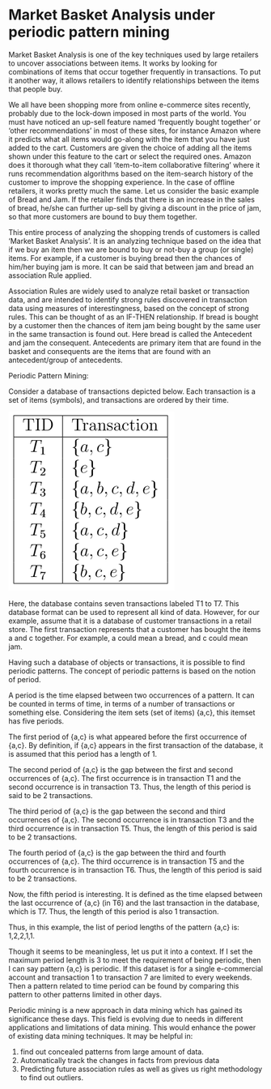 # Market Basket Analysis under periodic pattern mining

Market Basket Analysis is one of the key techniques used by large retailers to uncover associations between items. It works by looking for combinations of items that occur together frequently in transactions. To put it another way, it allows retailers to identify relationships between the items that people buy.

We all have been shopping more from online e-commerce sites recently, probably due to the lock-down imposed in most parts of the world. You must have noticed an up-sell feature named ‘frequently bought together’ or ‘other recommendations’ in most of these sites, for instance Amazon where it predicts what all items would go-along with the item that you have just added to the cart. Customers are given the choice of adding all the items shown under this feature to the cart or select the required ones. Amazon does it thorough what they call ‘item-to-item collaborative filtering’ where it runs recommendation algorithms based on the item-search history of the customer to improve the shopping experience. In the case of offline retailers, it works pretty much the same. Let us consider the basic example of Bread and Jam. If the retailer finds that there is an increase in the sales of bread, he/she can further up-sell by giving a discount in the price of jam, so that more customers are bound to buy them together.

This entire process of analyzing the shopping trends of customers is called ‘Market Basket Analysis’. It is an analyzing technique based on the idea that if we buy an item then we are bound to buy or not-buy a group (or single) items. For example, if a customer is buying bread then the chances of him/her buying jam is more. It can be said that between jam and bread an association Rule applied.

Association Rules are widely used to analyze retail basket or transaction data, and are intended to identify strong rules discovered in transaction data using measures of interestingness, based on the concept of strong rules. This can be thought of as an IF-THEN relationship. If bread is bought by a customer then the chances of item jam being bought by the same user in the same transaction is found out. Here bread is called the Antecedent and jam the consequent. Antecedents are primary item that are found in the basket and consequents are the items that are found with an antecedent/group of antecedents.

Periodic Pattern Mining:

Consider a database of transactions depicted below. Each transaction is a set of items (symbols), and transactions are ordered by their time.

![alt text](https://github.com/Ziyue-Feng/COLL-150-DATA-SCIENCE-WORK/blob/master/1.png)

Here, the database contains seven transactions labeled T1 to T7. This database format can be used to represent all kind of data. However, for our example, assume that it is a database of customer transactions in a retail store. The first transaction represents that a customer has bought the items a and c together. For example, a could mean a bread, and c could mean jam.

Having such a database of objects or transactions, it is possible to find periodic patterns. The concept of periodic patterns is based on the notion of period.

A period is the time elapsed between two occurrences of a pattern.  It can be counted in terms of time, in terms of a number of transactions or something else. Considering the item sets (set of items) {a,c}, this itemset has five periods. 

The first period of {a,c} is what appeared before the first occurrence of {a,c}. By definition, if {a,c} appears in the first transaction of the database, it is assumed that this period has a length of 1.

The second period of {a,c} is the gap between the first and second occurrences of {a,c}. The first occurrence is in transaction T1 and the second occurrence is in transaction T3. Thus, the length of this period is said to be 2 transactions.

The third period of {a,c} is the gap between the second and third occurrences of {a,c}. The second occurrence is in transaction T3 and the third occurrence is in transaction T5. Thus, the length of this period is said to be 2 transactions.

The fourth period of {a,c} is the gap between the third and fourth occurrences of {a,c}. The third occurrence is in transaction T5 and the fourth occurrence is in transaction T6. Thus, the length of this period is said to be 2 transactions.

Now, the fifth period is interesting. It is defined as the time elapsed between the last occurrence of {a,c} (in T6) and the last transaction in the database, which is T7. Thus, the length of this period is also 1 transaction.

Thus, in this example, the list of period lengths of the pattern {a,c} is: 1,2,2,1,1.

Though it seems to be meaningless, let us put it into a context. If I set the maximum period length is 3 to meet the requirement of being periodic, then I can say pattern {a,c} is periodic. If this dataset is for a single e-commercial account and transaction 1 to transaction 7 are limited to every weekends. Then a pattern related to time period can be found by comparing this pattern to other patterns limited in other days.

Periodic mining is a new approach in data mining which has gained its significance these days. This field is evolving due to needs in different applications and limitations of data mining. This would enhance the power of existing data mining techniques. It may be helpful in:
1. find out concealed patterns from large amount of data.
2. Automatically track the changes in facts from previous data
3. Predicting future association rules as well as gives us right methodology to find out outliers.
